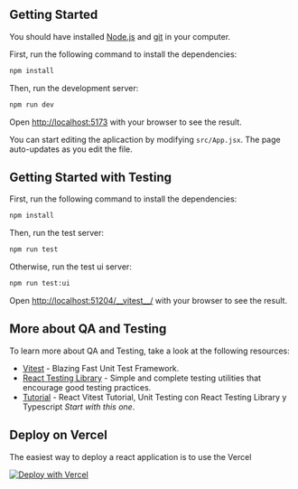 ## Getting Started

You should have installed [Node.js](https://nodejs.org/) and [git](https://git-scm.com/) in your computer.

First, run the following command to install the dependencies:

```bash
npm install
```

Then, run the development server:

```bash
npm run dev
```

Open [http://localhost:5173](http://localhost:5173) with your browser to see the result.

You can start editing the aplicaction by modifying `src/App.jsx`. The page auto-updates as you edit the file.

## Getting Started  with Testing

First, run the following command to install the dependencies:

```bash
npm install
```

Then, run the test server:

```bash
npm run test
```

Otherwise, run the test ui server:

```bash
npm run test:ui
```

Open [http://localhost:51204/__vitest\__/](http://localhost:51204/__vitest__/) with your browser to see the result.

## More about QA and Testing

To learn more about QA and Testing, take a look at the following resources:

- [Vitest](https://vitest.dev/) - Blazing Fast Unit Test Framework.
- [React Testing Library](https://testing-library.com/docs/react-testing-library/intro/) - Simple and complete testing utilities that encourage good testing practices.
- [Tutorial](https://www.youtube.com/watch?v=Yocj2BB3AQU&t=1582s&ab_channel=FaztCode) - React Vitest Tutorial, Unit Testing con React Testing Library y Typescript *Start with this one*.

## Deploy on Vercel

The easiest way to deploy a react application is to use the  Vercel

[![Deploy with Vercel](https://vercel.com/button)](https://vercel.com/new/clone?repository-url=https://github.com/EstandaresDeCalidadSW23/vikingos-analyser)
